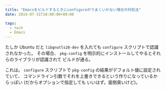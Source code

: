 ```yaml
---
title: "Emacsをビルドするときにconfigureがうまくいかない場合の対処法"
date: 2019-07-31T10:00:00+09:00

tags:
  - tech
  - Emacs
---
```


たしか Ubuntu だと `libgnutls28-dev` を入れても `configure` スクリプトで認識されなかった。
その場合、 `pkg-config` を明示的にインストールしてやるとそれらのライブラリが認識されて
ビルドが通る。

これは。 `configure` スクリプトで `pkg-config` の結果がデフォルト値に設定されていて、
コマンドライン引数でそれを上書きできるという作りになっているからっぽい (だからオプションで指定しても
いいはず。面倒臭いけど)。
